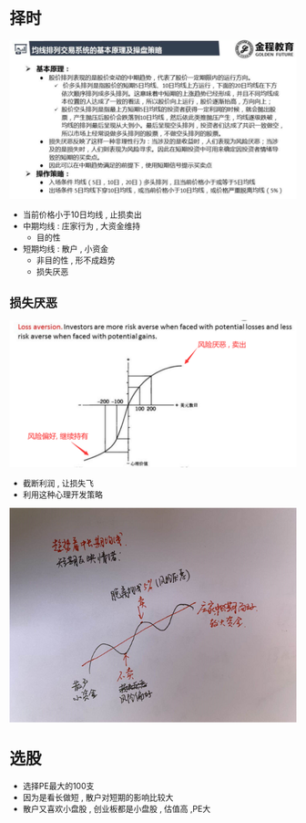# 择时

![image-20200315103543547](均线排列.assets/image-20200315103543547.png)

- 当前价格小于10日均线 , 止损卖出
- 中期均线 : 庄家行为 , 大资金维持 
  - 目的性
- 短期均线 : 散户 , 小资金
  - 非目的性 , 形不成趋势
  - 损失厌恶



## 损失厌恶

<img src="均线排列.assets/image-20200315111026597.png" alt="image-20200315111026597" style="zoom:67%;" />

- 截断利润 , 让损失飞
- 利用这种心理开发策略

<img src="均线排列.assets/image-20200315113923707.png" alt="image-20200315113923707" style="zoom: 80%;" />

# 选股

- 选择PE最大的100支
- 因为是看长做短 , 散户对短期的影响比较大
- 散户又喜欢小盘股 , 创业板都是小盘股 , 估值高 ,PE大